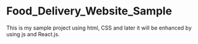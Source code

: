 # Food_Delivery_Website_Sample
This is my sample project using html, CSS  and later it will be enhanced by using js and React.js.
